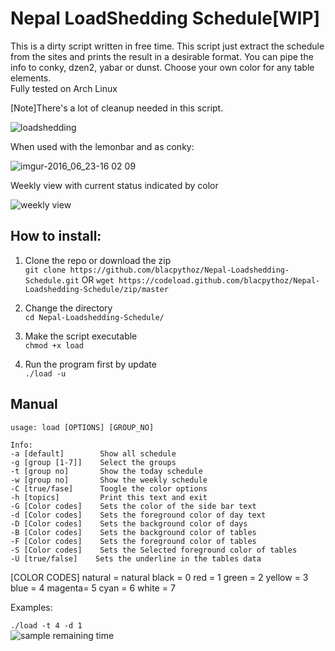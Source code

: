 # Nepal LoadShedding Schedule[WIP]
 
 This is a dirty script written in free time. This script just extract the schedule from the sites and prints the result in a desirable format. You can pipe the info to conky, dzen2, yabar or dunst. 
Choose your own color for any table elements.<br>
Fully tested on Arch Linux

 [Note]There's a lot of cleanup needed in this script.


 ![loadshedding](https://cloud.githubusercontent.com/assets/12681896/16272923/474a1ab0-38bf-11e6-9729-c8f46f0d194d.png)
  

When used with the lemonbar and as conky:<br>

![imgur-2016_06_23-16 02 09](https://cloud.githubusercontent.com/assets/12681896/16300200/65d81cee-395e-11e6-90cf-5e24d2ec7270.png)

Weekly view with current status indicated by color <br>

![weekly view](https://cloud.githubusercontent.com/assets/12681896/16328929/7ca43dea-39fe-11e6-98d7-c34d01d53bec.png)


## How to install: 

1. Clone the repo or download the zip<br>
    `git clone https://github.com/blacpythoz/Nepal-Loadshedding-Schedule.git`
    OR
		`wget https://codeload.github.com/blacpythoz/Nepal-Loadshedding-Schedule/zip/master`

2. Change the directory<br>
		`cd Nepal-Loadshedding-Schedule/`
 
3. Make the script executable<br>
    `chmod +x load`

4. Run the program first by update<br>
    `./load -u` 


## Manual

    usage: load [OPTIONS] [GROUP_NO]

    Info:
    -a [default]        Show all schedule 
    -g [group [1-7]]    Select the groups
    -t [group no]       Show the today schedule
    -w [group no]       Show the weekly schedule
    -C [true/fase]      Toogle the color options
    -h [topics]         Print this text and exit
    -G [Color codes]    Sets the color of the side bar text 
    -d [Color codes]    Sets the foreground color of day text
    -D [Color codes]    Sets the background color of days
    -B [Color codes]    Sets the background color of tables
    -F [Color codes]    Sets the foreground color of tables
    -S [Color codes]    Sets the Selected foreground color of tables
    -U [true/false]    Sets the underline in the tables data

[COLOR CODES]
      natural = natural
black = 0            red    = 1
green = 2            yellow = 3
blue  = 4            magenta= 5
cyan  = 6            white  = 7

Examples:

`./load -t 4 -d 1` <br>
![sample remaining time](https://cloud.githubusercontent.com/assets/12681896/16327373/eaee5a30-39ed-11e6-9e12-7c1de9f81a3b.png)
